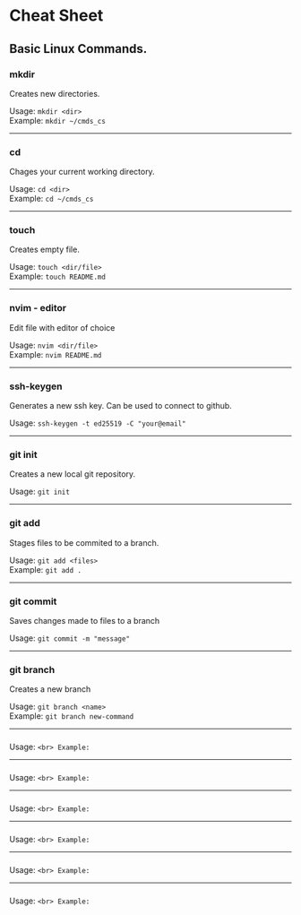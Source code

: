 # Cheat Sheet

## Basic Linux Commands.

### mkdir

Creates new directories.

Usage:   `mkdir <dir>` <br>
Example: `mkdir ~/cmds_cs` 

---

### cd

Chages your current working directory.

Usage:   `cd <dir>` <br>
Example: `cd ~/cmds_cs`

---

### touch

Creates empty file.

Usage: `touch <dir/file>` <br>
Example: `touch README.md`

---

### nvim - editor 

Edit file with editor of choice

Usage:   `nvim <dir/file>` <br>
Example: `nvim README.md`

---

### ssh-keygen

Generates a new ssh key. Can be used to connect to github.

Usage:   `ssh-keygen -t ed25519 -C "your@email"` <br>

---

### git init 

Creates a new local git repository.

Usage:   `git init` <br>

---

### git add 

Stages files to be commited to a branch.

Usage:   `git add <files>` <br>
Example: `git add .` 

---

### git commit 

Saves changes made to files to a branch

Usage:   `git commit -m "message"` <br>

---

### git branch 

Creates a new branch

Usage:   `git branch <name>` <br>
Example: `git branch new-command`

---

### 



Usage:   `` <br>
Example: ``

---

### 



Usage:   `` <br>
Example: ``

---

### 



Usage:   `` <br>
Example: ``

---

### 



Usage:   `` <br>
Example: ``

---

### 



Usage:   `` <br>
Example: ``

---

### 



Usage:   `` <br>
Example: ``
